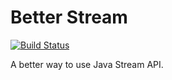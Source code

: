 # Better Stream

[![Build Status](https://travis-ci.com/codesseur/better-stream.svg?branch=master)](https://travis-ci.com/codesseur/better-stream)

A better way to use Java Stream API. 


